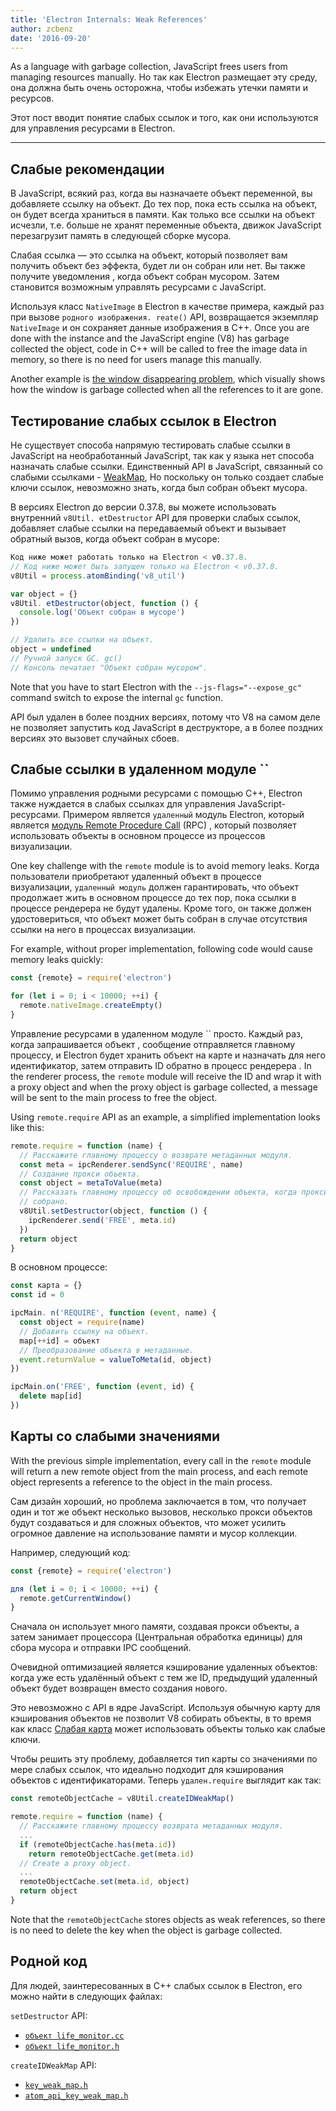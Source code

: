 ```yaml
---
title: 'Electron Internals: Weak References'
author: zcbenz
date: '2016-09-20'
---
```


As a language with garbage collection, JavaScript frees users from managing resources manually. Но так как Electron размещает эту среду, она должна быть очень осторожна, чтобы избежать утечки памяти и ресурсов.

Этот пост вводит понятие слабых ссылок и того, как они используются для управления ресурсами в Electron.

---

## Слабые рекомендации

В JavaScript, всякий раз, когда вы назначаете объект переменной, вы добавляете ссылку на объект. До тех пор, пока есть ссылка на объект, он будет всегда храниться в памяти. Как только все ссылки на объект исчезли, т.е. больше не хранят переменные объекта, движок JavaScript перезагрузит память в следующей сборке мусора.

Слабая ссылка — это ссылка на объект, который позволяет вам получить объект без эффекта, будет ли он собран или нет. Вы также получите уведомления , когда объект собран мусором. Затем становится возможным управлять ресурсами с JavaScript.

Используя класс `NativeImage` в Electron в качестве примера, каждый раз при вызове `родного изображения. reate()` API, возвращается экземпляр `NativeImage` и он сохраняет данные изображения в C++. Once you are done with the instance and the JavaScript engine (V8) has garbage collected the object, code in C++ will be called to free the image data in memory, so there is no need for users manage this manually.

Another example is [the window disappearing problem](https://electronjs.org/docs/faq/#my-apps-windowtray-disappeared-after-a-few-minutes), which visually shows how the window is garbage collected when all the references to it are gone.

## Тестирование слабых ссылок в Electron

Не существует способа напрямую тестировать слабые ссылки в JavaScript на необработанный JavaScript, так как у языка нет способа назначать слабые ссылки. Единственный API в JavaScript, связанный со слабыми ссылками - [WeakMap](https://developer.mozilla.org/en-US/docs/Web/JavaScript/Reference/Global_Objects/WeakMap), Но поскольку он только создает слабые ключи ссылок, невозможно знать, когда был собран объект мусора.

В версиях Electron до версии 0.37.8, вы можете использовать внутренний `v8Util. etDestructor` API для проверки слабых ссылок, добавляет слабые ссылки на передаваемый объект и вызывает обратный вызов, когда объект собран в мусоре:

```javascript
Код ниже может работать только на Electron < v0.37.8.
// Код ниже может быть запущен только на Electron < v0.37.8.
v8Util = process.atomBinding('v8_util')

var object = {}
v8Util. etDestructor(object, function () {
  console.log('Объект собран в мусоре')
})

// Удалить все ссылки на объект.
object = undefined
// Ручной запуск GC. gc()
// Консоль печатает "Объект собран мусором".
```

Note that you have to start Electron with the `--js-flags="--expose_gc"` command switch to expose the internal `gc` function.

API был удален в более поздних версиях, потому что V8 на самом деле не позволяет запустить код JavaScript в деструкторе, а в более поздних версиях это вызовет случайных сбоев.

## Слабые ссылки в удаленном модуле ``

Помимо управления родными ресурсами с помощью C++, Electron также нуждается в слабых ссылках для управления JavaScript-ресурсами. Примером является `удаленный` модуль Electron, который является [модуль Remote Procedure Call](https://en.wikipedia.org/wiki/Remote_procedure_call) (RPC) , который позволяет использовать объекты в основном процессе из процессов визуализации.

One key challenge with the `remote` module is to avoid memory leaks. Когда пользователи приобретают удаленный объект в процессе визуализации, `удаленный модуль` должен гарантировать, что объект продолжает жить в основном процессе до тех пор, пока ссылки в процессе рендерера не будут удалены. Кроме того, он также должен удостовериться, что объект может быть собран в случае отсутствия ссылки на него в процессах визуализации.

For example, without proper implementation, following code would cause memory leaks quickly:

```javascript
const {remote} = require('electron')

for (let i = 0; i < 10000; ++i) {
  remote.nativeImage.createEmpty()
}
```

Управление ресурсами в удаленном модуле `` просто. Каждый раз, когда запрашивается объект , сообщение отправляется главному процессу, и Electron будет хранить объект на карте и назначать для него идентификатор, затем отправить ID обратно в процесс рендерера . In the renderer process, the `remote` module will receive the ID and wrap it with a proxy object and when the proxy object is garbage collected, a message will be sent to the main process to free the object.

Using `remote.require` API as an example, a simplified implementation looks like this:

```javascript
remote.require = function (name) {
  // Расскажите главному процессу о возврате метаданных модуля.
  const meta = ipcRenderer.sendSync('REQUIRE', name)
  // Создание прокси объекта.
  const object = metaToValue(meta)
  // Рассказать главному процессу об освобождении объекта, когда прокси объект является мусором
  // собрано.
  v8Util.setDestructor(object, function () {
    ipcRenderer.send('FREE', meta.id)
  })
  return object
}
```

В основном процессе:

```javascript
const карта = {}
const id = 0

ipcMain. n('REQUIRE', function (event, name) {
  const object = require(name)
  // Добавить ссылку на объект.
  map[++id] = объект
  // Преобразование объекта в метаданные.
  event.returnValue = valueToMeta(id, object)
})

ipcMain.on('FREE', function (event, id) {
  delete map[id]
})
```

## Карты со слабыми значениями

With the previous simple implementation, every call in the `remote` module will return a new remote object from the main process, and each remote object represents a reference to the object in the main process.

Сам дизайн хороший, но проблема заключается в том, что получает один и тот же объект несколько вызовов, несколько прокси объектов будут создаваться и для сложных объектов, что может усилить огромное давление на использование памяти и мусор коллекции.

Например, следующий код:

```javascript
const {remote} = require('electron')

для (let i = 0; i < 10000; ++i) {
  remote.getCurrentWindow()
}
```

Сначала он использует много памяти, создавая прокси объекты, а затем занимает процессора (Центральная обработка единицы) для сбора мусора и отправки IPC сообщений.

Очевидной оптимизацией является кэширование удаленных объектов: когда уже есть удалённый объект с тем же ID, предыдущий удаленный объект будет возвращен вместо создания нового.

Это невозможно с API в ядре JavaScript. Используя обычную карту для кэширования объектов не позволит V8 собирать объекты, в то время как класс [Слабая карта](https://developer.mozilla.org/en-US/docs/Web/JavaScript/Reference/Global_Objects/WeakMap) может использовать объекты только как слабые ключи.

Чтобы решить эту проблему, добавляется тип карты со значениями по мере слабых ссылок, что идеально подходит для кэширования объектов с идентификаторами. Теперь `удален.require` выглядит как так:

```javascript
const remoteObjectCache = v8Util.createIDWeakMap()

remote.require = function (name) {
  // Расскажите главному процессу возврата метаданных модуля.
  ...
  if (remoteObjectCache.has(meta.id))
    return remoteObjectCache.get(meta.id)
  // Create a proxy object.
  ...
  remoteObjectCache.set(meta.id, object)
  return object
}
```

Note that the `remoteObjectCache` stores objects as weak references, so there is no need to delete the key when the object is garbage collected.

## Родной код

Для людей, заинтересованных в C++ слабых ссылок в Electron, его можно найти в следующих файлах:

`setDestructor` API:

* [`объект life_monitor.cc`](https://github.com/electron/electron/blob/v1.3.4/atom/common/api/object_life_monitor.cc)
* [`объект life_monitor.h`](https://github.com/electron/electron/blob/v1.3.4/atom/common/api/object_life_monitor.h)

`createIDWeakMap` API:

* [`key_weak_map.h`](https://github.com/electron/electron/blob/v1.3.4/atom/common/key_weak_map.h)
* [`atom_api_key_weak_map.h`](https://github.com/electron/electron/blob/v1.3.4/atom/common/api/atom_api_key_weak_map.h)

